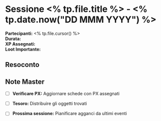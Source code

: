 ﻿---
type: session_log
session: "<% tp.file.title %>"
date: "<% tp.date.now('YYYY-MM-DD') %>"
players_present: []
duration: ""
experience_gained: ""
loot: []
tags: [SWSE, Session]
slug: "<% tp.file.title.toLowerCase().replace(/[^a-z0-9]+/g, '-') %>"
---

# Sessione <% tp.file.title %> - <% tp.date.now("DD MMM YYYY") %>

**Partecipanti:** <% tp.file.cursor() %>  
**Durata:**   
**XP Assegnati:**   
**Loot Importante:**   

## Resoconto
<!-- Racconto degli eventi della sessione -->

## Note Master
- [ ] **Verificare PX:** Aggiornare schede con PX assegnati  
- [ ] **Tesoro:** Distribuire gli oggetti trovati  
- [ ] **Prossima sessione:** Pianificare agganci da ultimi eventi  

